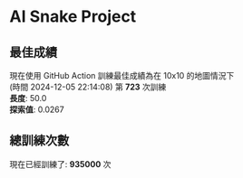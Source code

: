 
# AI Snake Project

## **最佳成績**






























































































































































































































































現在使用 GitHub Action 訓練最佳成績為在 10x10 的地圖情況下  
(時間 2024-12-05 22:14:08) 第 **723** 次訓練  
**長度**: 50.0  
**探索值**: 0.0267





























































































































































































































































































































































































































































































































## 總訓練次數
現在已經訓練了: **935000** 次
